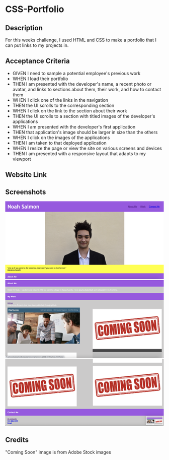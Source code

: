 # CSS-Portfolio
## Description
For this weeks challenge, I used HTML and CSS to make a portfolio that I can put links to my projects in.

## Acceptance Criteria
* GIVEN I need to sample a potential employee's previous work
* WHEN I load their portfolio
* THEN I am presented with the developer's name, a recent photo or avatar, and links to sections about them, their work, and how to contact them
* WHEN I click one of the links in the navigation
* THEN the UI scrolls to the corresponding section
* WHEN I click on the link to the section about their work
* THEN the UI scrolls to a section with titled images of the developer's applications
* WHEN I am presented with the developer's first application
* THEN that application's image should be larger in size than the others
* WHEN I click on the images of the applications
* THEN I am taken to that deployed application
* WHEN I resize the page or view the site on various screens and devices
* THEN I am presented with a responsive layout that adapts to my viewport

## Website Link


## Screenshots

![Screenshot of portfolio 1](./assets/images/Screen%20Shot%202023-06-30%20at%206.14.26%20PM.png)
![Screenshot of portfolio 2](./assets/images/Screen%20Shot%202023-06-30%20at%206.14.38%20PM.png)
![Screenshot of portfolio 3](./assets/images/Screen%20Shot%202023-06-30%20at%206.14.46%20PM.png)

## Credits
"Coming Soon" image is from Adobe Stock images
